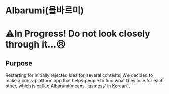 # Albarumi(올바르미)

# ⚠️In Progress! Do not look closely through it...😣

## Purpose
Restarting for initially rejected idea for several contests, We decided to make a cross-platform app that helps people to find what they lose for each other, which is called Albarumi(means 'justness' in Korean).
